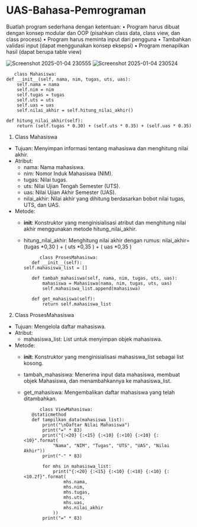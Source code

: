 # UAS-Bahasa-Pemrograman
Buatlah program sederhana dengan ketentuan:
• Program harus dibuat dengan konsep modular dan OOP (pisahkan class data, class view, dan class process)
• Program harus meminta input dari pengguna
• Tambahkan validasi input (dapat menggunakan konsep eksepsi)
• Program menapilkan hasil (dapat berupa table view)

![Screenshot 2025-01-04 230555](https://github.com/user-attachments/assets/6034268d-348b-4a05-a5b6-720e76cfb147)
![Screenshot 2025-01-04 230524](https://github.com/user-attachments/assets/981316cc-c428-4831-9469-2d393b2adfd4)

       class Mahasiswa:
    def __init__(self, nama, nim, tugas, uts, uas):
        self.nama = nama
        self.nim = nim
        self.tugas = tugas
        self.uts = uts
        self.uas = uas
        self.nilai_akhir = self.hitung_nilai_akhir()

    def hitung_nilai_akhir(self):
        return (self.tugas * 0.30) + (self.uts * 0.35) + (self.uas * 0.35)

1. Class Mahasiswa
- Tujuan: Menyimpan informasi tentang mahasiswa dan menghitung nilai akhir.
- Atribut:
  - nama: Nama mahasiswa.
  - nim: Nomor Induk Mahasiswa (NIM).
  - tugas: Nilai tugas.
  - uts: Nilai Ujian Tengah Semester (UTS).
  - uas: Nilai Ujian Akhir Semester (UAS).
  - nilai_akhir: Nilai akhir yang dihitung berdasarkan bobot nilai tugas, UTS, dan UAS.
- Metode:
  - __init__: Konstruktor yang menginisialisasi atribut dan menghitung nilai akhir menggunakan metode hitung_nilai_akhir.
  - hitung_nilai_akhir: Menghitung nilai akhir dengan rumus: nilai_akhir=(tugas *0,30 ) + ( uts *0,35 ) + ( uas *0,35 )

              class ProsesMahasiswa:
           def __init__(self):
        self.mahasiswa_list = []

           def tambah_mahasiswa(self, nama, nim, tugas, uts, uas):
               mahasiswa = Mahasiswa(nama, nim, tugas, uts, uas)
               self.mahasiswa_list.append(mahasiswa)

           def get_mahasiswa(self):
               return self.mahasiswa_list

2. Class ProsesMahasiswa
- Tujuan: Mengelola daftar mahasiswa.
- Atribut:
  - mahasiswa_list: List untuk menyimpan objek mahasiswa.
- Metode:
  - __init__: Konstruktor yang menginisialisasi mahasiswa_list sebagai list kosong.
  - tambah_mahasiswa: Menerima input data mahasiswa, membuat objek Mahasiswa, dan menambahkannya ke mahasiswa_list.
  - get_mahasiswa: Mengembalikan daftar mahasiswa yang telah ditambahkan.

              class ViewMahasiswa:
           @staticmethod
           def tampilkan_data(mahasiswa_list):
               print("\nDaftar Nilai Mahasiswa")
               print("=" * 83)
               print("{:<20} {:<15} {:<10} {:<10} {:<10} {:<10}".format(
                   "Nama", "NIM", "Tugas", "UTS", "UAS", "Nilai Akhir"))
               print("-" * 83)

               for mhs in mahasiswa_list:
                   print("{:<20} {:<15} {:<10} {:<10} {:<10} {:<10.2f}".format(
                       mhs.nama,
                       mhs.nim,
                       mhs.tugas,
                       mhs.uts,
                       mhs.uas,
                       mhs.nilai_akhir
                   ))
               print("=" * 83)

